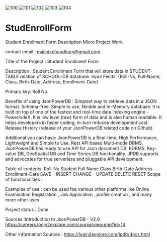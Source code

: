 ![100](https://github.com/maliniroyc/StudEnrollForm/assets/46071297/e545fb50-502b-475f-ab9a-a0834f621598)
![101](https://github.com/maliniroyc/StudEnrollForm/assets/46071297/771c974f-bc7b-48c1-9e1d-932f9e5b3a99)
![102](https://github.com/maliniroyc/StudEnrollForm/assets/46071297/efc696f2-8914-471c-83ed-966a53adc4f2)
![103](https://github.com/maliniroyc/StudEnrollForm/assets/46071297/9d9497ab-7d13-4e2a-979a-d74eaf653451)
![104](https://github.com/maliniroyc/StudEnrollForm/assets/46071297/a3dfc253-d5df-4c90-bdbe-664711cd7375)
# StudEnrollForm
Student Enrollment Form Description 
Micro Project Work

contact email : malini.rchoudhury@gmail.com

Title of the Project : Student Enrollment Form

Description : Student Enrollment Form that will store data in STUDENT-TABLE relation of SCHOOL-DB database. Input Fields: {Roll-No, Full-Name, Class, Birth-Date, Address, Enrollment-Date}

Primary key: Roll No.

Benefits of using JsonPowerDB : Simplest way to retrieve data in a JSON format. Schema-free, Simple to use, Nimble and In-Memory database. It is built on top of one of the fastest and real-time data indexing engine - PowerIndeX. It is low level (raw) form of data and is also human readable. It helps developers in faster coding, in-turn reduces development cost. Release History (release of your JsonPowerDB related code on Github)

Additional you can have: JsonPowerDB is a Real-time, High Performance, Lightweight and Simple to Use, Rest API based Multi-mode DBMS. JsonPowerDB has ready to use API for Json document DB, RDBMS, Key-value DB, GeoSpatial DB and Time Series DB functionality. JPDB supports and advocates for true serverless and pluggable API development.

Table of contents: Roll-No Student Full Name Class Birth-Date Address Enrollment-Date SAVE - INSERT CHANGE - UPDATE DELETE RESET
Scope of functionalities :

Examples of use : can be used foe various other platforms like Online Examination Registration , Job Application , profile creation , and many more other uses .

Project status : Done

Sources :Introduction to JsonPowerDB - V2.0 https://careers.login2explore.com/course/view.php?id=14

Other information Sources : https://login2explore.com/jpdb/docs.html
